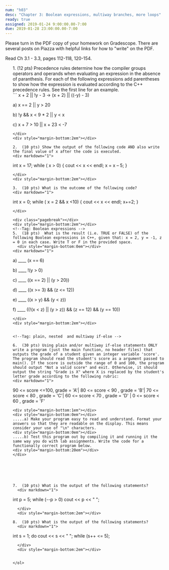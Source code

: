 ```yaml
---
num: "h03"
desc: "Chapter 3: Boolean expressions, multiway branches, more loops"
ready: true
assigned: 2019-01-24 9:00:00.00-7:00
due: 2019-01-28 23:00:00.00-7:00
---
```


Please turn in the PDF copy of your homework on Gradescope. There are several posts on Piazza with helpful links for how to "write" on the PDF.

Read Ch 3.1 - 3.3, pages 112-118, 120-154.  

<ol markdown="1">
<!--Tag: Operator Precedence -->
1.  (12 pts) Precedence rules determine how the compiler groups operators and operands when evaluating an expression in the absence of paranthesis. For each of the following expressions add parentheses to show how the expression is evaluated according to the C++ precedence rules. See the first line for an example.

<div markdown="1">
```
     x + 2 || !y - 3    ->   (x + 2) || ((-y) - 3)

  a) x == 2 || y > 20

  b) !y && x < 9 * 2 || y < x

  c) x + 7 > 10 || x + 23 < -7
```
</div>
<div style="margin-bottom:2em"></div>

2.  (10 pts) Show the output of the following code AND also write the final value of x after the code is executed.
<div markdown="1">
```

int x = 17;
while ( x > 0) {
   cout << x << endl;
   x = x – 5;
 }

```
</div>
<div style="margin-bottom:2em"></div>

3.  (10 pts) What is the outcome of the following code?
<div markdown="1">
```

int x = 0;
while ( x = 2 && x <10) {
   cout << x << endl;
   x+=2;
 }

```
</div>

<div class="pagebreak"></div>
<div style="margin-bottom:2em"></div>
<!--Tag: Boolean expressions -->
5.  (18 pts)  What is the result (i.e. TRUE or FALSE) of the following Boolean expressions in C++, given that: x = 2, y = -1, z = 0 in each case. Write T or F in the provided space.
  <div style="margin-bottom:0em"></div>
<div markdown="1">
```
  a) ____ (x == 6)

  b) ____ !(y > 0)

  c) ____ ((x == 2) || (y > 20))

  d) ____ ((x >= 3) && (z <= 12))

  e) ____ ((x > y) && (y < z))

  f) ____ ((!(x < z) || (y > z)) && (z == 12) && (y == 10))

```
</div>
<div style="margin-bottom:2em"></div>


<!--Tag: plain, nested  and multiway if-else -->

6.  (30 pts) Using plain and/or multiway if-else statements ONLY write a program (just the main function, no header files) that outputs the grade of a student given an integer variable 'score'. The program should read the student's score as a argument passed to main(). If the score is outside the range of 0 and 100, the program should output "Not a valid score" and exit. Otherwise, it should output the string "Grade is X" where X is replaced by the student's letter grade according to the following rubric:
<div markdown="1">
```
90 <= score <=100, grade = 'A'| 80 <= score < 90 , grade = 'B'| 70 <= score < 80 , grade = 'C'|
60 <= score < 70 , grade = 'D' | 0 <= score < 60 , grade = 'F'
```
<div style="margin-bottom:1em"></div>
<div style="margin-bottom:0em"></div>
.....a) Make your program easy to read and understand. Format your answers so that they are readable on the display. This means consider your use of "\n" characters.
<div style="margin-bottom:0em"></div>
.....b) Test this program out by compiling it and running it the same way you do with lab assignments. Write the code for a functionally correct program below.
<div style="margin-bottom:20em"></div>
</div>






7.  (10 pts) What is the output of the following statements?
  <div markdown="1">
```
int p = 5;
while (--p > 0)
     cout << p << " ";
```
  </div>
  <div style="margin-bottom:2em"></div>

8.  (10 pts) What is the output of the following statements?
  <div markdown="1">
```
int s = 1;
do
     cout << s << " ";
while (s++ <= 5);
```
  </div>
  <div style="margin-bottom:2em"></div>


</ol>
